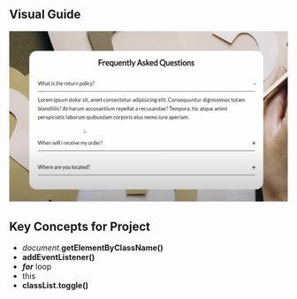 ## Visual Guide
![Visual Example](ExampleFrequentlyAskedQuestions.png 'Visual Example of this Project')
## Key Concepts for Project
* _document_.**getElementByClassName()**
* **addEventListener()**
* **_for_** loop
* this
* **classList.toggle()**